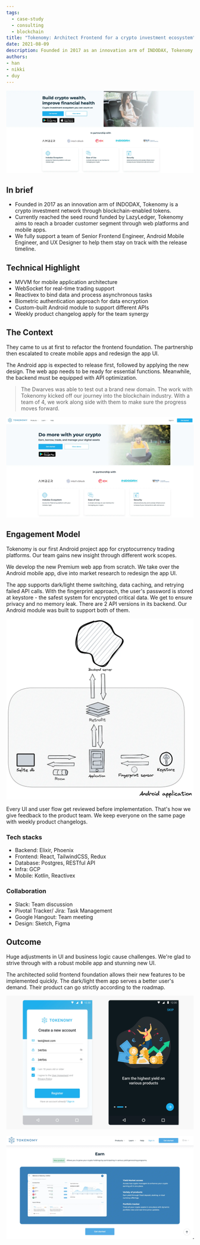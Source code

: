 ```yaml
---
tags:
  - case-study
  - consulting
  - blockchain
title: "Tokenomy: Architect Frontend for a crypto investment ecosystem"
date: 2021-08-09
description: Founded in 2017 as an innovation arm of INDODAX, Tokenomy is a crypto investment network through blockchain-enabled tokens. We fully support a team of Senior Frontend Engineer, Android Mobile Engineer, and UX Designer to help them stay on track with the release timeline
authors: 
- han
- nikki
- duy
---
```


![](assets/architect-frontend-site-and-mobile-development-for-crypto-investment-ecosystem_tokenomy.webp)

## In brief
- Founded in 2017 as an innovation arm of INDODAX, Tokenomy is a crypto investment network through blockchain-enabled tokens.
- Currently reached the seed round funded by LazyLedger, Tokenomy aims to reach a broader customer segment through web platforms and mobile apps.
- We fully support a team of Senior Frontend Engineer, Android Mobile Engineer, and UX Designer to help them stay on track with the release timeline.

## Technical Highlight
- MVVM for mobile application architecture
- WebSocket for real-time trading support
- Reactivex to bind data and process asynchronous tasks
- Biometric authentication approach for data encryption
- Custom-built Android module to support different APIs
- Weekly product changelog apply for the team synergy

## The Context
They came to us at first to refactor the frontend foundation. The partnership then escalated to create mobile apps and redesign the app UI.

The Android app is expected to release first, followed by applying the new design. The web app needs to be ready for essential functions. Meanwhile, the backend must be equipped with API optimization. 

>
> The Dwarves was able to test out a brand new domain. The work with Tokenomy kicked off our journey into the blockchain industry. With a team of 4, we work along side with them to make sure the progress moves forward. 

![](assets/architect-frontend-site-and-mobile-development-for-crypto-investment-ecosystem_tokenomy-2.webp)

## Engagement Model
Tokenomy is our first Android project app for cryptocurrency trading platforms. Our team gains new insight through different work scopes.

We develop the new Premium web app from scratch. We take over the Android mobile app, dive into market research to redesign the app UI.

The app supports dark/light theme switching, data caching, and retrying failed API calls. With the fingerprint approach, the user's password is stored at keystore - the safest system for encrypted critical data. We get to ensure privacy and no memory leak. There are 2 API versions in its backend. Our Android module was built to support both of them.

![](assets/architect-frontend-site-and-mobile-development-for-crypto-investment-ecosystem_toke-architecture.webp)

Every UI and user flow get reviewed before implementation. That's how we give feedback to the product team. We keep everyone on the same page with weekly product changelogs.

### Tech stacks
- Backend: Elixir, Phoenix
- Frontend: React, TailwindCSS, Redux
- Database: Postgres, RESTful API
- Infra: GCP
- Mobile: Kotlin, Reactivex

### Collaboration
- Slack: Team discussion
- Pivotal Tracker/ Jira: Task Management
- Google Hangout: Team meeting
- Design: Sketch, Figma

## Outcome
Huge adjustments in UI and business logic cause challenges. We're glad to strive through with a robust mobile app and stunning new UI.

The architected solid frontend foundation allows their new features to be implemented quickly. The dark/light them app serves a better user's demand. Their product can go strictly according to the roadmap.

![](assets/architect-frontend-site-and-mobile-development-for-crypto-investment-ecosystem_tokenomy-app.webp)

![](assets/architect-frontend-site-and-mobile-development-for-crypto-investment-ecosystem_toke-ws.webp)
